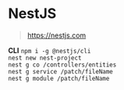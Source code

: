 # NestJS
>  https://nestjs.com

**CLI**
`npm i -g @nestjs/cli`  
`nest new nest-project`  
`nest g co /controllers/entities`  
`nest g service /patch/fileName`  
`nest g module /patch/fileName` 

 
<!--stackedit_data:
eyJoaXN0b3J5IjpbLTE1NzgwMjkyMTEsNzMwOTk4MTE2XX0=
-->